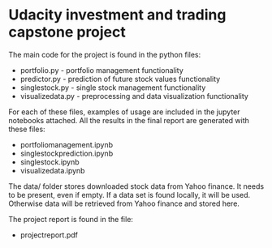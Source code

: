 # Udacity investment and trading capstone project

The main code for the project is found in the python files:

* portfolio.py     - portfolio management functionality
* predictor.py     - prediction of future stock values functionality
* singlestock.py   - single stock management functionality
* visualizedata.py - preprocessing and data visualization functionality

For each of these files, examples of usage are included in the jupyter notebooks attached. All the results in the final report are generated with these files:

* portfoliomanagement.ipynb
* singlestockprediction.ipynb
* singlestock.ipynb
* visualizedata.ipynb

The data/ folder stores downloaded stock data from Yahoo finance. It needs to be present, even if empty. If a data set is found locally, it will be used. Otherwise data will be retrieved from Yahoo finance and stored here.

The project report is found in the file:

* projectreport.pdf
